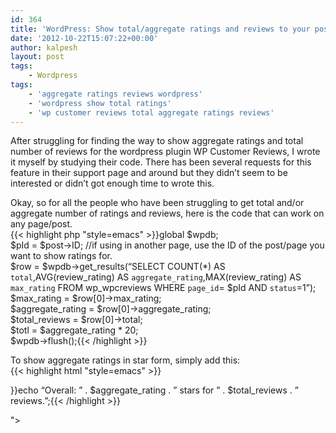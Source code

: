 ```yaml
---
id: 364
title: 'WordPress: Show total/aggregate ratings and reviews to your posts/pages'
date: '2012-10-22T15:07:22+00:00'
author: kalpesh
layout: post
tags:
    - Wordpress
tags:
    - 'aggregate ratings reviews wordpress'
    - 'wordpress show total ratings'
    - 'wp customer reviews total aggregate ratings reviews'
---
```


After struggling for finding the way to show aggregate ratings and total number of reviews for the wordpress plugin WP Customer Reviews, I wrote it myself by studying their code. There has been several requests for this feature in their support page and around but they didn’t seem to be interested or didn’t got enough time to wrote this.

Okay, so for all the people who have been struggling to get total and/or aggregate number of ratings and reviews, here is the code that can work on any page/post.  
{{< highlight php "style=emacs" >}}global $wpdb;  
$pId = $post->ID; //if using in another page, use the ID of the post/page you want to show ratings for.  
$row = $wpdb->get_results(“SELECT COUNT(*) AS `total`,AVG(review_rating) AS `aggregate_rating`,MAX(review_rating) AS `max_rating` FROM wp_wpcreviews WHERE `page_id`= $pId AND `status`=1”);  
$max_rating = $row[0]->max_rating;  
$aggregate_rating = $row[0]->aggregate_rating;  
$total_reviews = $row[0]->total;  
$totl = $aggregate_rating * 20;  
$wpdb->flush();{{< /highlight >}}  
  
To show aggregate ratings in star form, simply add this:  
{{< highlight html "style=emacs" >}}

<div class="sp_rating" id="wpcr_respond_1"><div class="base"><div style="width: <?php echo $totl;?>%” class=”average”></div>
</div>
<p><?php echo ' ' . $total_reviews;?> Reviews</div>
<p>{{< /highlight >}}<br />
<em>Note: In the above code, please check the formatting of PHP tags, sometimes it’s just not formatted proper and as a result there will be wrong ratings displayed.</em></p>
<p>For displaying it as,<br />
Overall: 4.67 stars for 60 reviews.<br />
{{< highlight php "style=emacs" >}}echo “Overall: ” . $aggregate_rating . ” stars for ” . $total_reviews . ” reviews.”;{{< /highlight >}}</p>
"></div></div></div>